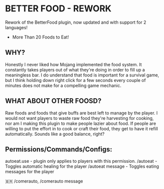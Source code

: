 # BETTER FOOD - REWORK
Rework of the BetterFood plugin, now updated and with support for 2 languages!
- More Than 20 Foods to Eat!

## WHY?
Honestly I never liked how Mojang implemented the food system. It constantly takes players out of what they're doing in order to fill up a meaningless bar. I do understand that food is important for a survival game, but I think holding down right click for a few seconds every couple of minutes does not make for a compelling game mechanic.

## WHAT ABOUT OTHER FOOSD?
Raw foods and foods that give buffs are best left to manage by the player. I would not want players to waste raw food they're harvesting for cooking, nor am I making this plugin to make people lazier about food. If people are willing to put the effort in to cook or craft their food, they get to have it refill automatically. Sounds like a good balance, right?

## Permissions/Commands/Configs:
autoeat.use - plugin only applies to players with this permission.
/autoeat - Toggles automatic healing for the player
/autoeat message - Toggles eating messages for the player

🇧🇷 /comerauto, /comerauto message
